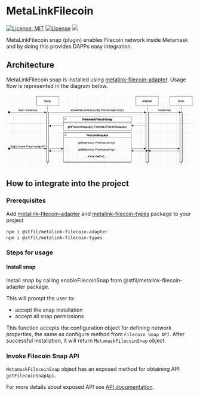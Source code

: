 # MetaLinkFilecoin
[![License: MIT](https://img.shields.io/badge/License-MIT-yellow.svg)](https://opensource.org/licenses/MIT)
[![License](https://img.shields.io/badge/License-Apache%202.0-blue.svg)](https://opensource.org/licenses/Apache-2.0)
![](https://img.shields.io/badge/yarn-%3E%3D1.16.0-orange.svg?style=flat-square)

MetaLinkFilecoin snap (plugin) enables Filecoin network inside Metamask and by doing this provides DAPPs easy integration.

## Architecture
MetaLinkFilecoin snap is installed using [metalink-filecoin-adapter](https://www.npmjs.com/package/@stfil/metalink-filecoin-adapter). Usage flow is represented in the diagram below.

![](https://github.com/stfil-io/metalink-filecoin/blob/main/packages/snap/images/metamask_filecoin_snap.png)

## How to integrate into the project

### Prerequisites

Add [metalink-filecoin-adapter](https://www.npmjs.com/package/@stfil/metalink-filecoin-adapter)  and [metalink-filecoin-types](https://www.npmjs.com/package/@stfil/metalink-filecoin-types) package to your project

```
npm i @stfil/metalink-filecoin-adapter
npm i @stfil/metalink-filecoin-types
```

### Steps for usage

#### Install snap
Install snap by calling enableFilecoinSnap from @stfil/metalink-filecoin-adapter package.

This will prompt the user to:
* accept the snap installation
* accept all snap permissions

This function accepts the configuration object for defining network properties, the same as configure method from `Filecoin Snap API`. After successful installation, it will return `MetamaskFilecoinSnap` object.

### Invoke Filecoin Snap API
`MetamaskFilecoinSnap` object has an exposed method for obtaining API `getFilecoinSnapApi`.

For more details about exposed API see [API documentation](https://github.com/stfil-io/metalink-filecoin/blob/main/packages/types/README.md).
